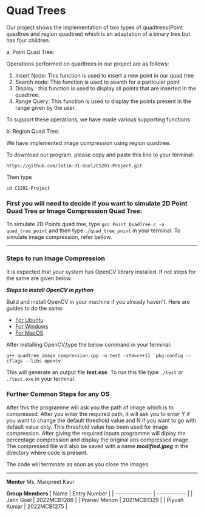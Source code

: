 # Quad Trees

Our project shows the implementation of two types of quadtrees(Point quadtree and region quadtree) which is an adaptation of a binary tree but has four children.

a. Point Quad Tree: 

Operations performed on quadtrees in our project are as follows:

1. Insert Node: This function is used to insert a new point in our quad tree
2. Search node: This function is used to search for a particular point
3. Display : this function is used to display all points that are inserted in the quadtree.
4. Range Query: This function is used to display the points present in the range given by the user.

To support these operations, we have made various supporting functions.

b. Region Quad Tree:

We have implemented image compression using region quadtree.

To download our program, please copy and paste this line to your terminal:
```
https://github.com/Jatin-31-Goel/CS201-Project.git
```
Then type
```
cd CS201-Project
```
### First you will need to decide if you want to simulate 2D Point Quad Tree or Image Compression Quad Tree:
To simulate 2D Points quad tree, type ``` gcc Point_QuadTree.c -o quad_tree_point ``` and then type ``` ./quad_tree_point ``` in your terminal. 
To simulate image compression, refer bellow.

---

### Steps to run Image Compression
It is expected that your system has OpenCV library installed. If not steps for the same are given below.

***Steps to install OpenCV in python***

Build and install OpenCV in your machine if you already haven't. Here are guides to do the same:
* [For Ubuntu](http://techawarey.com/programming/install-opencv-c-c-in-ubuntu-18-04-lts-step-by-step-guide/) 
* [For Windows](https://cv-tricks.com/how-to/installation-of-opencv-4-1-0-in-windows-10-from-source/)
* [For MacOS](https://docs.opencv.org/master/d0/db2/tutorial_macos_install.html)

After installing OpenCV,type the below command in your terminal:
```
g++ quadtree_image_compression.cpp -o test -std=c++11 `pkg-config --cflags --libs opencv`
```
This will generate an output file ***test.exe***. To run this file type ```./test```  or ```./test.exe``` in your terminal.
### Further Common Steps for any OS

After this the programme will ask you the path of image which is to compressed. After you enter the required path, it will ask you to enter Y if you want to change the default threshold value and N if you want to go with default value only. This threshold value has been used for image compression. After giving the required inputs programme will diplay the percentage compression and display the original ans compressed image. The compressed file will also be saved with a name ***modified.jpeg*** in the directory where code is present. 

The code will terminate as soon as you close the images

---
**Mentor**
Ms. Manpreet Kaur 

**Group Members**
| Name            | Entry Number |
| --------------- | ------------ |
| Jatin Goel | 2022MCB1266  |
| Pranav Menon | 2021MCB1329  |
| Piyush Kumar | 2022MCB1275  |

